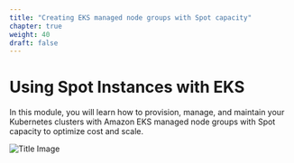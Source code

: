 ```yaml
---
title: "Creating EKS managed node groups with Spot capacity"
chapter: true
weight: 40
draft: false
---
```


# Using Spot Instances with EKS

In this module, you will learn how to provision, manage, and maintain your Kubernetes clusters with Amazon EKS managed node groups with Spot capacity to optimize cost and scale.

![Title Image](/images/using_ec2_spot_instances_with_eks/spotworkers/eks_spot_managed_architecture.png)
